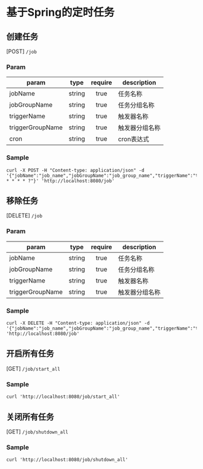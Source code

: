 # 基于Spring的定时任务

## 创建任务

[POST] `/job`

### Param

| param | type | require | description |
| --- | :---: | :---: | --- |
| jobName | string | true | 任务名称 |
| jobGroupName | string | true | 任务分组名称 |
| triggerName | string | true | 触发器名称 |
| triggerGroupName | string | true | 触发器分组名称 |
| cron | string | true | cron表达式 |

### Sample

```
curl -X POST -H "Content-type: application/json" -d '{"jobName":"job_name","jobGroupName":"job_group_name","triggerName":"trigger_name","triggerGroupName":"trigger_group_name","cron":"0/3 * * * * ?"}' 'http://localhost:8080/job'
```

## 移除任务

[DELETE] `/job`

### Param

| param | type | require | description |
| --- | :---: | :---: | --- |
| jobName | string | true | 任务名称 |
| jobGroupName | string | true | 任务分组名称 |
| triggerName | string | true | 触发器名称 |
| triggerGroupName | string | true | 触发器分组名称 |

### Sample

```
curl -X DELETE -H "Content-type: application/json" -d '{"jobName":"job_name","jobGroupName":"job_group_name","triggerName":"trigger_name","triggerGroupName":"trigger_group_name"}' 'http://localhost:8080/job'
```

## 开启所有任务

[GET] `/job/start_all`

### Sample

```
curl 'http://localhost:8080/job/start_all'
```

## 关闭所有任务

[GET] `/job/shutdown_all`

### Sample

```
curl 'http://localhost:8080/job/shutdown_all'
```